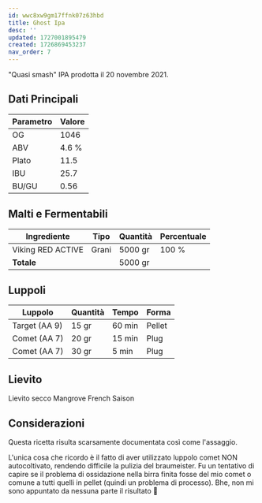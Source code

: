 ```yaml
---
id: wwc8xw9gm17ffnk07z63hbd
title: Ghost Ipa
desc: ''
updated: 1727001895479
created: 1726869453237
nav_order: 7
---
```

"Quasi smash" IPA prodotta il 20 novembre 2021.

## Dati Principali

| **Parametro** | **Valore** |
| ------------- | ---------- |
| OG            | 1046       |
| ABV           | 4.6 %      |
| Plato         | 11.5       |
| IBU           | 25.7       |
| BU/GU         | 0.56       |

## Malti e Fermentabili

| **Ingrediente**   | **Tipo** | **Quantità** | **Percentuale** |
| ----------------- | -------- | ------------ | --------------- |
| Viking RED ACTIVE | Grani    | 5000 gr      | 100 %           |
| **Totale**        |          | 5000 gr      |                 |

## Luppoli

| **Luppolo**   | **Quantità** | **Tempo** | **Forma** |
| ------------- | ------------ | --------- | --------- |
| Target (AA 9) | 15 gr        | 60 min    | Pellet    |
| Comet (AA 7)  | 20 gr        | 15 min    | Plug      |
| Comet (AA 7)  | 30 gr        | 5 min     | Plug      |

## Lievito

Lievito secco Mangrove French Saison

## Considerazioni

Questa ricetta risulta scarsamente documentata così come l'assaggio.

L'unica cosa che ricordo è il fatto di aver utilizzato luppolo comet NON autocoltivato, rendendo difficile la pulizia del braumeister.
Fu un tentativo di capire se il problema di ossidazione nella birra finita fosse del mio comet o comune a tutti quelli in pellet (quindi un problema di processo). Bhe, non mi sono appuntato da nessuna parte il risultato 🤦
